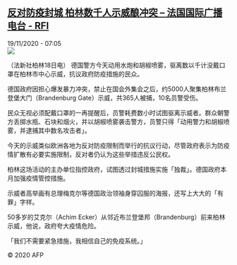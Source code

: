 <!--1605768898000-->
[反对防疫封城 柏林数千人示威酿冲突 – 法国国际广播电台 - RFI](http://www.rfi.fr//cn/contenu/20201119-%E5%8F%8D%E5%AF%B9%E9%98%B2%E7%96%AB%E5%B0%81%E5%9F%8E-%E6%9F%8F%E6%9E%97%E6%95%B0%E5%8D%83%E4%BA%BA%E7%A4%BA%E5%A8%81%E9%85%BF%E5%86%B2%E7%AA%81)
------

<div>19/11/2020 - 07:05</div><img src="https://s.rfi.fr/media/display/2f4546ce-2a32-11eb-a4d2-005056bff430/w:310/p:16x9/int0003b.201119140501.jpg"><div class="t-content__body u-clearfix"><p>（法新社柏林18日电）    德国警方今天动用水炮和胡椒喷雾，驱离数以千计没戴口罩在柏林市中心示威，抗议政府防疫措施的民众。</p><p>    德国政府因担心爆发暴力冲突，禁止在国会外集会之后，约5000人聚集柏林布兰登堡大门（Brandenburg Gate）示威，共365人被捕，10名员警受伤。</p><p>    民众无视必须配戴口罩的一再提醒后，员警耗费数小时试图驱离示威者。群众朝警方丢掷水瓶、石块和烟火，并以胡椒喷雾袭击警方，员警只得「动用警力和胡椒喷雾，并逮捕其中数名攻击者」。</p><p>    今天的示威类似欧洲各地为反对防疫限制而举行的抗议行动，尽管政府表示为防疫情扩散有必要实施限制，反对者仍认为这些举措违反公民权。</p><p>    柏林这场活动的主办单位指控政府，试图透过封城措施实施「独裁」。德国政府本月加强疫情管控措施。</p><p>    示威者高举画有总理梅克尔等德国政治领袖身穿囚服的海报，还写上大大的「有罪」字样。</p><p>    50多岁的艾克尔（Achim Ecker）从邻近布兰登堡邦（Brandenburg）前来柏林示威，他说，政府夸大疫情危险。</p><p>    「我们不需要紧急措施，我相信自己的免疫系统。」</p><p class="t-copyright">© 2020 AFP</p>        </div>
